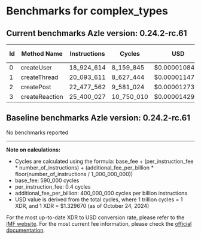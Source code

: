 # Benchmarks for complex_types

## Current benchmarks Azle version: 0.24.2-rc.61

| Id  | Method Name    | Instructions | Cycles     | USD           | USD/Million Calls |
| --- | -------------- | ------------ | ---------- | ------------- | ----------------- |
| 0   | createUser     | 18_924_614   | 8_159_845  | $0.0000108499 | $10.84            |
| 1   | createThread   | 20_093_611   | 8_627_444  | $0.0000114717 | $11.47            |
| 2   | createPost     | 22_477_562   | 9_581_024  | $0.0000127396 | $12.73            |
| 3   | createReaction | 25_400_027   | 10_750_010 | $0.0000142940 | $14.29            |

## Baseline benchmarks Azle version: 0.24.2-rc.61

No benchmarks reported

---

**Note on calculations:**

-   Cycles are calculated using the formula: base_fee + (per_instruction_fee \* number_of_instructions) + (additional_fee_per_billion \* floor(number_of_instructions / 1_000_000_000))
-   base_fee: 590_000 cycles
-   per_instruction_fee: 0.4 cycles
-   additional_fee_per_billion: 400_000_000 cycles per billion instructions
-   USD value is derived from the total cycles, where 1 trillion cycles = 1 XDR, and 1 XDR = $1.329670 (as of October 24, 2024)

For the most up-to-date XDR to USD conversion rate, please refer to the [IMF website](https://www.imf.org/external/np/fin/data/rms_sdrv.aspx).
For the most current fee information, please check the [official documentation](https://internetcomputer.org/docs/current/developer-docs/gas-cost#execution).

